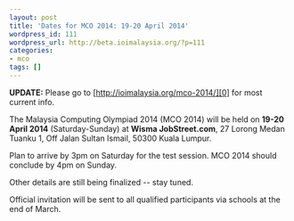 ```yaml
---
layout: post
title: 'Dates for MCO 2014: 19-20 April 2014'
wordpress_id: 111
wordpress_url: http://beta.ioimalaysia.org/?p=111
categories:
- mco
tags: []
---
```


**UPDATE:** Please go to [http://ioimalaysia.org/mco-2014/][0] for most current info.

The Malaysia Computing Olympiad 2014 (MCO 2014) will be held on **19-20 April 2014** (Saturday-Sunday) at **Wisma JobStreet.com**, 27 Lorong Medan Tuanku 1, Off Jalan Sultan Ismail, 50300 Kuala Lumpur.

Plan to arrive by 3pm on Saturday for the test session. MCO 2014 should conclude by 4pm on Sunday.

Other details are still being finalized -- stay tuned.

Official invitation will be sent to all qualified participants via schools at the end of March.

[0]: http://ioimalaysia.org/mco-2014/
